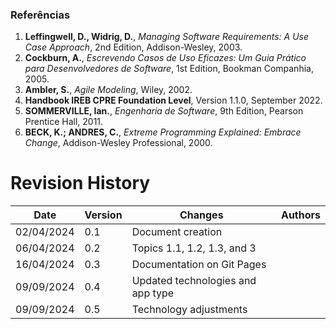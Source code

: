 ### **Referências**

1. **Leffingwell, D., Widrig, D.**, *Managing Software Requirements: A Use Case Approach*, 2nd Edition, Addison-Wesley, 2003.
2. **Cockburn, A.**, *Escrevendo Casos de Uso Eficazes: Um Guia Prático para Desenvolvedores de Software*, 1st Edition, Bookman Companhia, 2005.
3. **Ambler, S.**, *Agile Modeling*, Wiley, 2002.
4. **Handbook IREB CPRE Foundation Level**, Version 1.1.0, September 2022.
5. **SOMMERVILLE, Ian.**, *Engenharia de Software*, 9th Edition, Pearson Prentice Hall, 2011.
6. **BECK, K.; ANDRES, C.**, *Extreme Programming Explained: Embrace Change*, Addison-Wesley Professional, 2000.


# Revision History

| Date       | Version | Changes                           | Authors |
| ---------- | ------- | --------------------------------- | ------- |
| 02/04/2024 | 0.1     | Document creation                 |         |
| 06/04/2024 | 0.2     | Topics 1.1, 1.2, 1.3, and 3       |         |
| 16/04/2024 | 0.3     | Documentation on Git Pages        |         |
| 09/09/2024 | 0.4     | Updated technologies and app type |         |
| 09/09/2024 | 0.5     | Technology adjustments            |         |
